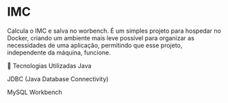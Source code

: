 # IMC
Calcula o IMC e salva no worbench. É um simples projeto para hospedar no Docker, criando um ambiente mais leve possível para organizar as necessidades de uma aplicação, permitindo que esse projeto, independente da máquina, funcione.


🚀 Tecnologias Utilizadas
Java

JDBC (Java Database Connectivity)

MySQL Workbench
